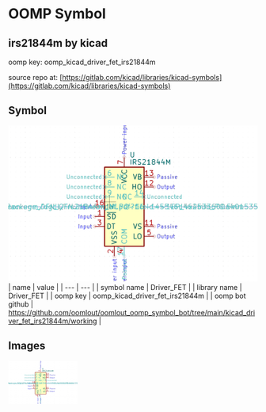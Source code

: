 # OOMP Symbol  
## irs21844m  by kicad  
  
oomp key: oomp_kicad_driver_fet_irs21844m  
  
source repo at: [https://gitlab.com/kicad/libraries/kicad-symbols](https://gitlab.com/kicad/libraries/kicad-symbols)  
## Symbol  
  
[![working.png](working_600.png)](working.png)  
| name | value | 
| --- | --- | 
| symbol name | Driver_FET | 
| library name | Driver_FET | 
| oomp key | oomp_kicad_driver_fet_irs21844m | 
| oomp bot github | https://github.com/oomlout/oomlout_oomp_symbol_bot/tree/main/kicad_driver_fet_irs21844m/working | 
## Images  
  
[![working.png](working_140.png)](working.png)  
